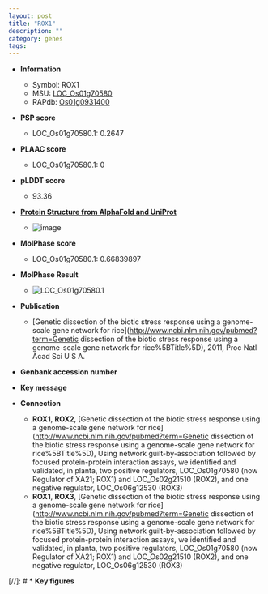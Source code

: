 ```yaml
---
layout: post
title: "ROX1"
description: ""
category: genes
tags: 
---
```


* **Information**  
    + Symbol: ROX1  
    + MSU: [LOC_Os01g70580](http://rice.plantbiology.msu.edu/cgi-bin/ORF_infopage.cgi?orf=LOC_Os01g70580)  
    + RAPdb: [Os01g0931400](http://rapdb.dna.affrc.go.jp/viewer/gbrowse_details/irgsp1?name=Os01g0931400)  

* **PSP score**  
    + LOC_Os01g70580.1: 0.2647 

* **PLAAC score**  
    + LOC_Os01g70580.1: 0 

* **pLDDT score**
    + 93.36

* **[Protein Structure from AlphaFold and UniProt](https://www.uniprot.org/uniprotkb/Q5JK24/entry#structure)**
    + ![image](https://ricepsp.github.io/images/Q5/AF-Q5JK24-F1.png)

* **MolPhase score**
    + LOC_Os01g70580.1: 0.66839897

* **MolPhase Result**
    + ![LOC_Os01g70580.1](https://304243504.github.io/Pictures/LOC_Os01g/LOC_Os01g70580.1.png)

* **Publication**  
    + [Genetic dissection of the biotic stress response using a genome-scale gene network for rice](http://www.ncbi.nlm.nih.gov/pubmed?term=Genetic dissection of the biotic stress response using a genome-scale gene network for rice%5BTitle%5D), 2011, Proc Natl Acad Sci U S A.

* **Genbank accession number**  

* **Key message**  

* **Connection**  
    + __ROX1__, __ROX2__, [Genetic dissection of the biotic stress response using a genome-scale gene network for rice](http://www.ncbi.nlm.nih.gov/pubmed?term=Genetic dissection of the biotic stress response using a genome-scale gene network for rice%5BTitle%5D), Using network guilt-by-association followed by focused protein-protein interaction assays, we identified and validated, in planta, two positive regulators, LOC_Os01g70580 (now Regulator of XA21; ROX1) and LOC_Os02g21510 (ROX2), and one negative regulator, LOC_Os06g12530 (ROX3)
    + __ROX1__, __ROX3__, [Genetic dissection of the biotic stress response using a genome-scale gene network for rice](http://www.ncbi.nlm.nih.gov/pubmed?term=Genetic dissection of the biotic stress response using a genome-scale gene network for rice%5BTitle%5D), Using network guilt-by-association followed by focused protein-protein interaction assays, we identified and validated, in planta, two positive regulators, LOC_Os01g70580 (now Regulator of XA21; ROX1) and LOC_Os02g21510 (ROX2), and one negative regulator, LOC_Os06g12530 (ROX3)

[//]: # * **Key figures**  


